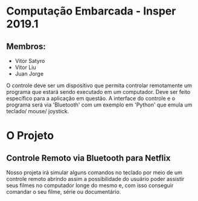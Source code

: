 # Computação Embarcada - Insper 2019.1

## Membros:
- Vitor Satyro
- Vitor Liu
- Juan Jorge

O controle deve ser um dispositivo que permita controlar remotamente um programa que estará sendo executado em um computador. Deve ser feito específico para a aplicação em questão. A  interface do controle e o programa será via 'Bluetooth' com um exemplo em 'Python' que emula um teclado/ mouse/ joystick.

# O Projeto
## Controle Remoto via Bluetooth para Netflix

Nosso projeta irá simular alguns comandos no teclado por meio de um controle remoto abrindo assim a possibilidade do usuário poder assistir seus filmes no computador longe do mesmo e, com isso conseguir comandar o seu filme, série ou documentário.
